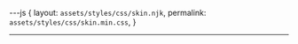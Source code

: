 ---js
{
  layout:    `assets/styles/css/skin.njk`,
  permalink: `assets/styles/css/skin.min.css`,
}

---
